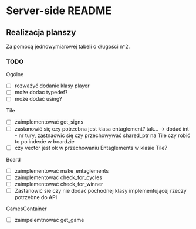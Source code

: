 # Server-side README

## Realizacja planszy
Za pomocą jednowymiarowej tabeli o długości n^2.


### TODO
Ogólne
- [ ] rozważyć dodanie klasy player
- [ ] może dodac typedef?
- [ ] może dodać using?

Tile
- [ ] zaimplementować get_signs
- [ ] zastanowić się czy potrzebna jest klasa entaglement? tak... -> dodać int - nr tury, zastnaowic się czy przechowywać shared_ptr na Tile czy robić to po indexie w boardzie
- [ ] czy vector jest ok w przechowaniu Entaglements w klasie Tile?

Board
- [ ] zaimplementować make_entaglements
- [ ] zaimplementować check_for_cycles
- [ ] zaimplementować check_for_winner
- [ ] Zastanowić sie czy nie dodać pochodnej klasy implementującej rzeczy potrzebne do API

GamesContainer
- [ ] zaimpelemtnować get_game
